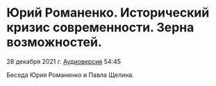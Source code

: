 # Юрий Романенко. Исторический кризис современности. Зерна возможностей.

28 декабря 2021 г. [Аудиоверсия](https://www.youtube.com/watch?v=dJtV_DJOnbU) 54:45

Беседа Юрия Романенко и Павла Щелина.
